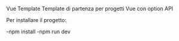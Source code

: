 Vue Template
Template di partenza per progetti Vue con option API

Per installare il progetto:

-npm install
-npm run dev
